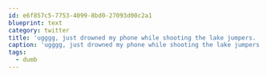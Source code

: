 ```yaml
---
id: e6f857c5-7753-4099-8bd0-27093d00c2a1
blueprint: text
category: twitter
title: 'ugggg, just drowned my phone while shooting the lake jumpers.  #dumb#dumb#dumb'
caption: 'ugggg, just drowned my phone while shooting the lake jumpers.  #dumb#dumb#dumb'
tags:
  - dumb
---
```

